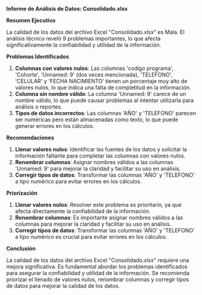**Informe de Análisis de Datos: Consolidado.xlsx**

**Resumen Ejecutivo**

La calidad de los datos del archivo Excel "Consolidado.xlsx" es Mala. El análisis técnico reveló 9 problemas importantes, lo que afecta significativamente la confiabilidad y utilidad de la información.

**Problemas Identificados**

1. **Columnas con valores nulos**: Las columnas 'codigo programa', 'Cohorte', 'Unnamed: 9' (dos veces mencionada), 'TELEFONO', 'CELULAR' y 'FECHA NACIMIENTO' tienen un porcentaje muy alto de valores nulos, lo que indica una falta de completitud en la información.
2. **Columna sin nombre válido**: La columna 'Unnamed: 9' carece de un nombre válido, lo que puede causar problemas al intentar utilizarla para análisis o reportes.
3. **Tipos de datos incorrectos**: Las columnas 'AÑO' y 'TELEFONO' parecen ser numéricas pero están almacenadas como texto, lo que puede generar errores en los cálculos.

**Recomendaciones**

1. **Llenar valores nulos**: Identificar las fuentes de los datos y solicitar la información faltante para completar las columnas con valores nulos.
2. **Renombrar columnas**: Asignar nombres válidos a las columnas 'Unnamed: 9' para mejorar la claridad y facilitar su uso en análisis.
3. **Corregir tipos de datos**: Transformar las columnas 'AÑO' y 'TELEFONO' a tipo numérico para evitar errores en los cálculos.

**Priorización**

1. **Llenar valores nulos**: Resolver este problema es prioritario, ya que afecta directamente la confiabilidad de la información.
2. **Renombrar columnas**: Es importante asignar nombres válidos a las columnas para mejorar la claridad y facilitar su uso en análisis.
3. **Corregir tipos de datos**: Transformar las columnas 'AÑO' y 'TELEFONO' a tipo numérico es crucial para evitar errores en los cálculos.

**Conclusión**

La calidad de los datos del archivo Excel "Consolidado.xlsx" requiere una mejora significativa. Es fundamental abordar los problemas identificados para asegurar la confiabilidad y utilidad de la información. Se recomienda priorizar el llenado de valores nulos, renombrar columnas y corregir tipos de datos para mejorar la calidad de los datos.